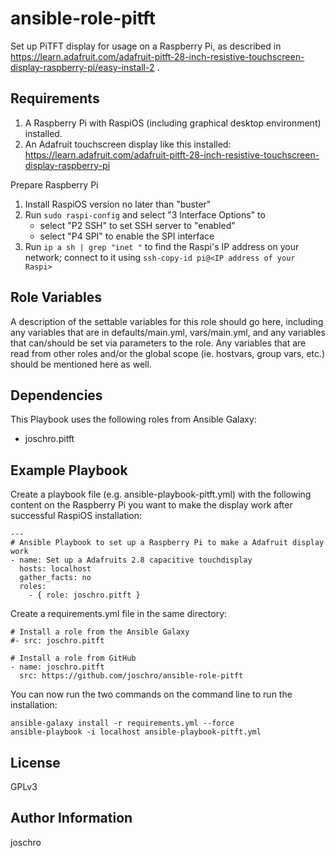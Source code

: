 ansible-role-pitft
==================

Set up PiTFT display for usage on a Raspberry Pi, as described in https://learn.adafruit.com/adafruit-pitft-28-inch-resistive-touchscreen-display-raspberry-pi/easy-install-2 .


Requirements
------------

1. A Raspberry Pi with RaspiOS (including graphical desktop environment) installed.
2. An Adafruit touchscreen display like this installed: https://learn.adafruit.com/adafruit-pitft-28-inch-resistive-touchscreen-display-raspberry-pi

Prepare Raspberry Pi
1. Install RaspiOS version no later than "buster"
2. Run ```sudo raspi-config``` and select "3 Interface Options" to
      * select "P2 SSH" to set SSH server to "enabled"
      * select "P4 SPI" to enable the SPI interface
3. Run ```ip a sh | grep "inet "``` to find the Raspi's IP address on your network; connect to it using ```ssh-copy-id pi@<IP address of your Raspi>```


Role Variables
--------------

A description of the settable variables for this role should go here, including any variables that are in defaults/main.yml, vars/main.yml, and any variables that can/should be set via parameters to the role. Any variables that are read from other roles and/or the global scope (ie. hostvars, group vars, etc.) should be mentioned here as well.

Dependencies
------------

This Playbook uses the following roles from Ansible Galaxy:
  - joschro.pitft

Example Playbook
----------------

Create a playbook file (e.g. ansible-playbook-pitft.yml) with the following content on the Raspberry Pi you want to make the display work after successful RaspiOS installation:
```
---
# Ansible Playbook to set up a Raspberry Pi to make a Adafruit display work
- name: Set up a Adafruits 2.8 capacitive touchdisplay
  hosts: localhost
  gather_facts: no
  roles:
    - { role: joschro.pitft }
```
Create a requirements.yml file in the same directory:
```
# Install a role from the Ansible Galaxy
#- src: joschro.pitft

# Install a role from GitHub
- name: joschro.pitft
  src: https://github.com/joschro/ansible-role-pitft
```

You can now run the two commands on the command line to run the installation:
```
ansible-galaxy install -r requirements.yml --force
ansible-playbook -i localhost ansible-playbook-pitft.yml
```


License
-------

GPLv3

Author Information
------------------

joschro
